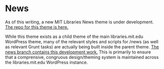 # News

As of this writing, a new MIT Libraries News theme is under development. [The repo for this theme is here.](https://github.com/mitlibraries-ux/mit-libraries-news)

While this theme exists as a child theme of the main libraries.mit.edu WordPress theme, many of the relevant styles and scripts for /news (as well as relevant Grunt tasks) are actually being built inside the parent theme. [The news branch contains this development work.](https://github.com/mitlibraries-ux/MITlibraries-parent/tree/news) This is primarily to ensure that a comprensive, congruous design/theming system is maintained across the libraries.mit.edu WordPress instance.